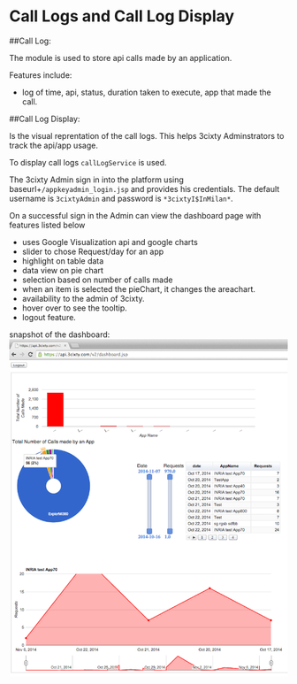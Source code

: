 Call Logs and Call Log Display
==============================

##Call Log:

The module is used to store api calls made by an application.

Features include:

- log of time, api, status, duration taken to execute, app that made the call.


##Call Log Display:

Is the visual reprentation of the call logs. This helps 3cixty Adminstrators to track the api/app usage.

To display call logs `callLogService` is used. 

The 3cixty Admin sign in into the platform using baseurl+`/appkeyadmin_login.jsp` and provides his credentials. The default username is `3cixtyAdmin` and password is `*3cixtyI$InMilan*`.

On a successful sign in the Admin can view the dashboard page with features listed below

- uses Google Visualization api and google charts
- slider to chose Request/day for an app
- highlight on table data
- data view on pie chart 
- selection based on number of calls made
- when an item is selected the pieChart, it changes the areachart.
- availability to the admin of 3cixty.
- hover over to see the tooltip.
- logout feature.

snapshot of the dashboard:
![alt tag](https://github.com/3cixty/querymanager/blob/master/calllog/image/dashboard.png)

